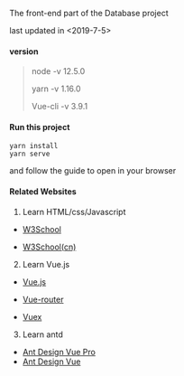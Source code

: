 The front-end part of the Database project

last updated in <2019-7-5>


#### version

> node -v 12.5.0
>
> yarn -v 1.16.0
>
> Vue-cli -v 3.9.1


#### Run this project

```
yarn install
yarn serve
```

and follow the guide to open in your browser

#### Related Websites

1. Learn HTML/css/Javascript

- [W3School](https://www.w3schools.com)

- [W3School(cn)](https://www.w3schools.com.cn)

2. Learn Vue.js

- [Vue.js](https://cn.vuejs.org/v2/guide/index.html)

- [Vue-router](https://router.vuejs.org/zh/)

- [Vuex](https://https://vuex.vuejs.org/zh/)

3. Learn antd

- [Ant Design Vue Pro](https://pro.loacg.com/docs/getting-started)
- [Ant Design Vue](https://vue.ant.design/docs/vue/introduce-cn/)
